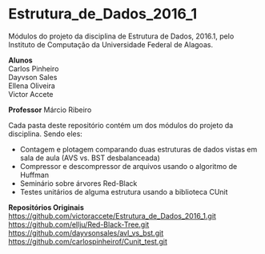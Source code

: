 # Estrutura_de_Dados_2016_1

Módulos do projeto da disciplina de Estrutura de Dados, 2016.1, pelo Instituto de Computação da Universidade Federal de Alagoas. 


**Alunos**  
Carlos Pinheiro  
Dayvson Sales  
Ellena Oliveira  
Victor Accete 

**Professor** Márcio Ribeiro  
  
Cada pasta deste repositório contém um dos módulos do projeto da disciplina. Sendo eles:  
- Contagem e plotagem comparando duas estruturas de dados vistas em sala de aula (AVS vs. BST desbalanceada)  
- Compressor e descompressor de arquivos usando o algoritmo de Huffman  
- Seminário sobre árvores Red-Black  
- Testes unitários de alguma estrutura usando a biblioteca CUnit  
  
  
**Repositórios Originais**  
https://github.com/victoraccete/Estrutura_de_Dados_2016_1.git  
https://github.com/ellju/Red-Black-Tree.git  
https://github.com/dayvsonsales/avl_vs_bst.git  
https://github.com/carlospinheirof/Cunit_test.git
